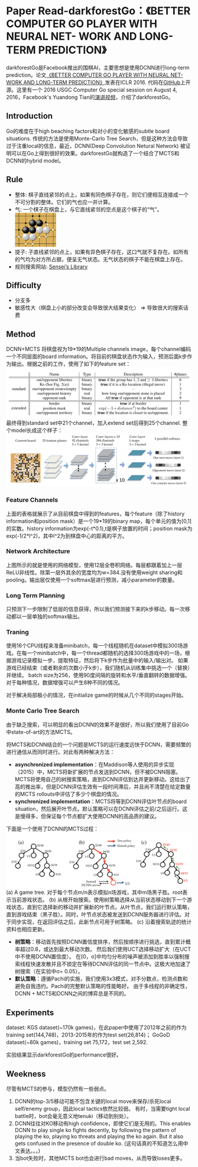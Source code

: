 # Paper Read-darkforestGo：《BETTER COMPUTER GO PLAYER WITH NEURAL NET- WORK AND LONG-TERM PREDICTION》

darkforestGo是Facebook推出的围棋AI，主要思想是使用DCNN进行long-term prediction。论文[《BETTER COMPUTER GO PLAYER WITH NEURAL NET- WORK AND LONG-TERM PREDICTION》](https://arxiv.org/abs/1511.06410)发表在ICLR 2016. 代码在[GitHub](https://github.com/facebookresearch/darkforestGo)上开源。这里有一个 2016 USGC Computer Go special session on August 4, 2016，Facebook's Yuandong Tian的[演讲视频](https://www.youtube.com/watch?v=_DBnE2goAu4)，介绍了darkforestGo。

## Introduction

Go的难度在于high beaching factors和对小的变化敏感的subtle board situations. 传统的方法是使用Monte-Carlo Tree Search，但是这种方法会导致过于注重local的信息，最近，DCNN(Deep Convolution Netural Network) 被证明可以在Go上得到很好的效果。darkforestGo就构造了一个结合了MCTS和DCNN的hybrid model。

## Rule

- 整体: 棋子直线紧邻的点上，如果有同色棋子存在，则它们便相互连接成一个不可分割的整体。它们的气也应一并计算。
- 气: 一个棋子在棋盘上，与它直线紧邻的空点是这个棋子的“气”。  ![Alt text](/images/darkforestgo_0.PNG)
- 提子: 子直线紧邻的点上，如果有异色棋子存在，这口气就不复存在。如所有的气均为对方所占据，便呈无气状态。无气状态的棋子不能在棋盘上存在。
- 规则搜索网站: [Sensei’s Library](https://senseis.xmp.net/)

## Difficulty
- 分支多
- 敏感性大（棋盘上小的部分改变会导致很大结果变化）
=> 导致很大的搜索话费

## Method
DCNN+MCTS
将棋盘视为19*19的Multiple channels image，每个channel编码一个不同层面的board information。将目前的棋盘状态作为输入，预测后面k步作为输出。根据之前的工作，使用了如下的feature set：
![Alt text](/images/darkforestgo_1.png)
最终得到standard set中21个channel，加入extend set后得到25个channel.
整个model长成这个样子：
![Alt text](/images/darkforestgo_2.png)

### Feature Channels

上面的表格就展示了从目前棋盘中得到的features，每个feature（除了history information和position mask）是一个19\*19的binary map，每个单元的值为[0,1]的实数。history information为exp(-t\*0.1),t是棋子放置的时间；position mask为exp(-1/2*l^2)，其中l^2为到棋盘中心的距离的平方。

### Network Architecture

上图所示的就是使用的网络模型，使用12层全卷积网络。每层都跟着加上一层ReLU非线性。除第一层外其余的宽度均为w=384.没有使用weight sharing和pooling。输出层仅使用一个softmax层进行预测，减小parameter的数量。

### Long Term Planning

只预测下一步限制了低层的信息获得，所以我们预测接下来的k步移动。每一次移动都以一层单独的softmax输出。

### Traning

使用16个CPU线程来准备minibatch，每一个线程随机在dataset中模拟300场游戏。在每一个minibatch中，每一个thread都随机的选择300场游戏中的一场，根据游戏记录模拟一步，提取特征，然后将下k步作为批量中的输入/输出对。 如果游戏已经结束（或者剩余的次数小于k步），我们随机从训练集中挑选一个（替换）并继续。 batch size为256，使用90度间隔的旋转和水平/垂直翻转的数据增强。 对于每种情况，数据增强可以产生8种不同的情况。

对于解决局部极小的情况，在initialize game的时候从几个不同的stages开始。

### Monte Carlo Tree Search

由于缺乏搜索，可以明显的看出DCNN的效果不是很好，所以我们使用了目前Go中state-of-art的方法MCTS。

将MCTS和DCNN结合的一个问题是MCTS的运行速度远快于DCNN，需要频繁的进行通信从而同时进行。对此有两种解决方法：
* **asynchronized implementation**：在Maddison等人使用的异步实现（2015）中，MCTS将新扩展的节点发送到DCNN，但不被DCNN阻塞。MCTS将使用自己的树搜索策略，直到DCNN评估到达并更新移动。这给出了高的推出率，但是DCNN评估生效有一段时间滞后，并且尚不清楚在给定数量的MCTS rollouts中评估了多少个棋盘的情况。
* **synchronized implementation**：MCTS将等到DCNN评估叶节点的board situation，然后展开叶节点。默认策略可以在DCNN评估之前/之后运行。这是慢得多，但保证每个节点都扩大使用DCNN的高品质的建议。

下面是一个使用了DCNN的MCTS过程：
![Alt text](/images/darkforestgo_3.png)
(a) A game tree. 对于每个节点m/n表示模拟n场游戏，其中m场黑子胜。root表示当前游戏状态。
(b) 从根开始搜索。使用树策略选择从当前状态移动到下一个游戏状态，直到它选择新的移动并扩展新的叶节点。从叶节点，我们运行默认策略，直到游戏结束（黑子胜）。同时，叶节点状态被发送到DCNN服务器进行评估。对于同步实现，在返回评估之后，此新节点可用于树策略。
(c) 沿着搜索轨迹的统计资料也相应更新。

* **树策略**：移动首先按照DCNN置信度排序，然后按顺序进行挑选，直到累计概率超过0.8，或达到最大移动次数。 然后我们使用UCT选择移动扩大（在UCT中不使用DCNN置信度）。 在[0，σ]中均匀分布的噪声被添加到胜率以强制搜索线程快速发散并且不锁定在等待DCNN评估的同一节点中。这极大地加速了树搜索（在实验中σ= 0.05）。
* **默认策略**：遵循Pachi的实施，我们使用3x3模式，对手分数点，检测点数和避免自我违约。Pachi的完整默认策略的性能略好。 由于多线程的非确定性，DCNN + MCTS和DCNN之间的博弈总是不同的。

## Experiments

dataset: KGS dataset(~170k games)，在此paper中使用了2012年之前的作为training set(144,748)，2013-2015年的作为test set(26,814)；
GoGoD dataset(~80k games)，training set 75,172，test set 2,592.

实验结果显示darkforestGo的performance很好。

## Weekness
尽管有MCTS的参与，模型仍然有一些弱点。 
1. DCNN的top-3/5移动可能不包含关键的local move来保存/杀死local self/enemy group，因此local tactics依然比较弱。 有时，当需要tight local battle时，bot会毫无意义地tenuki（移动到别处）。 
2. DCNN往往对KO移动有high confidence，即使它们是无用的。This enables DCNN to play single ko fights decently, by following the pattern of playing the ko, playing ko threats and playing the ko again. But it also gets confused in the presence of double ko. (这句话真的不知道怎么用中文表达。。。)
3.  当bot失败时，其他MCTS bot也会进行bad moves，从而导致loses更多。
